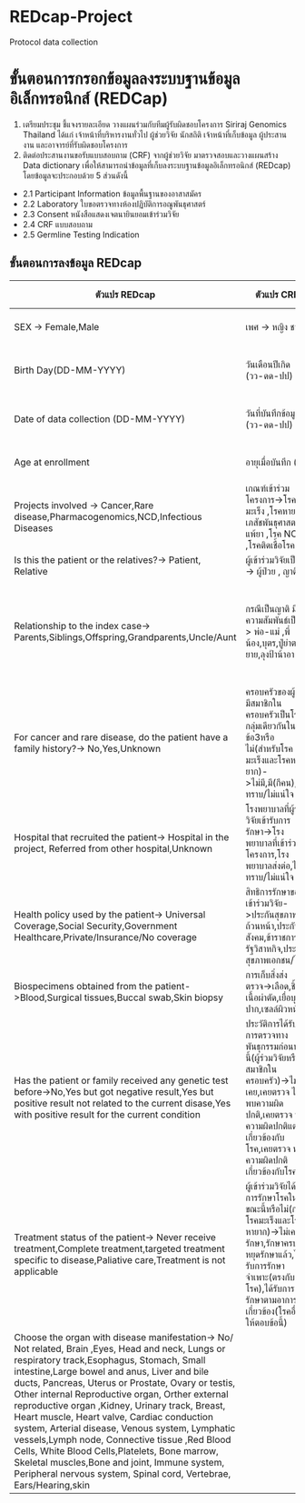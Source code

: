 # REDcap-Project
Protocol data collection
# **ขั้นตอนการกรอกข้อมูลลงระบบฐานข้อมูลอิเล็กทรอนิกส์ (REDCap)**
1. เตรียมประชุม ชี้แจงรายละเอียด วางแผนร่วมกับทีมผู้รับผิดชอบโครงการ Siriraj Genomics Thailand ได้แก่ เจ้าหน้าที่บริหารงานทั่วไป ผู้ช่วยวิจัย นักสถิติ เจ้าหน้าที่เก็บข้อมูล ผู้ประสานงาน และอาจารย์ที่รับผิดชอบโครงการ 
2. ติดต่อประสานงานขอรับแบบสอบถาม (CRF) จากผู้ช่วยวิจัย มาตรวจสอบและวางแผนสร้าง Data dictionary เพื่อให้สามารถนำข้อมูลที่เก็บลงระบบฐานข้อมูลอิเล็กทรอนิกส์ (REDcap) โดยข้อมูลจะประกอบด้วย 5 ส่วนดังนี้ 
* 2.1 Participant Information ข้อมูลพื้นฐานของอาสาสมัคร
* 2.2 Laboratory ใบขอตรวจทางห้องปฏิบัติการอณูพันธุศาสตร์
* 2.3 Consent หนังสือแสดงเจตนายินยอมเข้าร่วมวิจัย
* 2.4 CRF แบบสอบถาม
* 2.5 Germline Testing Indication
## ขั้นตอนการลงข้อมูล REDcap ##
  |  ตัวแปร REDcap  |  ตัวแปร CRF   | คำอธิบายตัวแปร | เงื่อนไขตัวแปร |
  |-------------|--------------|-------------------|-----------|
  |  SEX -> Female,Male |    เพศ -> หญิง ชาย      |  เพศของอาสาสมัคร|-|
  |Birth Day(DD-MM-YYYY)|วันเดือนปีเกิด (วว-ดด-ปป)|วันเดือนปีเกิดของอาสาสมัคร|  ปีต้องแปลงเป็น ค.ศ.|
  |Date of data collection (DD-MM-YYYY) | วันที่บันทึกข้อมูล (วว-ดด-ปป)|วันที่กรอก CRF |ปีต้องแปลงเป็น ค.ศ.|
  |Age at enrollment | อายุเมื่อบันทึก (ปี)| อายุเมื่อกรอก CRF| บันทึกเป็นปี |
  |Projects involved -> Cancer,Rare disease,Pharmacogenomics,NCD,Infectious Diseases|เกณฑ์เข้าร่วมโครงการ->โรคมะเร็ง ,โรคหายาก , เภสัชพันธุศาสตร์/แพ้ยา ,โรค NCD ,โรคติดเชื้อโรค|โรคที่อาสาสมัครเป็น|ตอบได้ข้อเดียว|
|Is this the patient or the relatives?-> Patient, Relative|ผู้เข้าร่วมวิจัยเป็น -> ผู้ป่วย , ญาติ|คนกรอก CRF |-|\
|Relationship to the index case-> Parents,Siblings,Offspring,Grandparents,Uncle/Aunt|กรณีเป็นญาติ มีความสัมพันธ์เป็น-> พ่อ-แม่ ,พี่น้อง,บุตร,ปู่ย่าตายาย,ลุงป้าน้าอา|ความสัมพันธ์กับผู้ป่วย|ข้อคำถามจะแสดงเมื่อเลือกตัวเลือก ญาติ|
|For cancer and rare disease, do the patient have a family history?-> No,Yes,Unknown|ครอบครัวของผู้วิจัยมีสมาชิกในครอบครัวเป็นโรคกลุ่มเดียวกันในข้อ3หรือไม่(สำหรับโรคมะเร็งและโรคหายาก)->ไม่มี,มี(กีคน),ไม่ทราบ/ไม่แน่ใจ|ครอบครัวของผู้วิจัยมีใครเป็นโรคตามข้อ 3 หรือไม่|ถ้าตอบมี ระบุจำนวนคน|
|Hospital that recruited the patient-> Hospital in the project, Referred from other hospital,Unknown|โรงพยาบาลที่ผู้ร่วมวิจัยเข้ารับการรักษา->โรงพยาบาลที่เข้าร่วมโครงการ,โรงพยาบาลส่งต่อ,ไม่ทราบ/ไม่แน่ใจ|โรงพยาบาลที่เข้ารับการรักษา|-|
|Health policy used by the patient-> Universal Coverage,Social Security,Government Healthcare,Private/Insurance/No coverage|สิทธิการรักษาของผู้เข้าร่วมวิจัย->ประกันสุขภาพถ้วนหน้า,ประกันสังคม,ข้าราชการ/รัฐวิสาหกิจ,ประกันสุขภาพเอกชน/ไม่มี|สิทธิการรักษาของผู้วิจัย|-|
|Biospecimens obtained from the patient->Blood,Surgical tissues,Buccal swab,Skin biopsy|การเก็บสิ่งส่งตรวจ->เลือด,ชิ้นเนื้อผ่าตัด,เยื่อบุช่องปาก,เซลล์ผิวหนัง|สิ่งส่งตรวจของผู้วิจัย|ตอบได้มากกว่า 1|
|Has the patient or family received any genetic test before->No,Yes but got negative result,Yes but positive result not related to the current disase,Yes with positive result for the current condition|ประวัติการได้รับการตรวจทางพันธุกรรมก่อนหน้านี้(ผู้ร่วมวิจัยหรือสมาชิกในครอบครัว)->ไม่เคย,เคยตรวจ ไม่พบความผิดปกติ,เคยตรวจ พบความผิดปกติแต่ไม่เกี่ยวข้องกับโรค,เคยตรวจ พบความผิดปกติเกี่ยวข้องกับโรค|ประวัติการได้รับการตรวจทางพันธุกรรมก่อนหน้านี้|-|
|Treatment status of the patient-> Never receive treatment,Complete treatment,targeted treatment specific to disease,Paliative care,Treatment is not applicable|ผู้เข้าร่วมวิจัยได้รับการรักษาโรคในขณะนี้หรือไม่(กรณีโรคมะเร็งและโรคหายาก)->ไม่เคยรักษา,รักษาครบ/หยุดรักษาแล้ว,ได้รับการรักษาจำเพาะ(ตรงกับโรค),ได้รับการรักษาตามอาการ,ไม่เกี่ยวข้อง(โรคอื่นให้ตอบข้อนี้)|ผู้เข้าร่วมวิจัยได้รับการรักษาโรคในขณะนี้หรือไม่|เฉพาะโรคมะเร็งและโรคหายาก|
|Choose the organ with disease manifestation-> No/ Not related, Brain ,Eyes, Head and neck, Lungs or respiratory track,Esophagus, Stomach, Small intestine,Large bowel and anus, Liver and bile ducts, Pancreas, Uterus or Prostate, Ovary or testis, Other internal Reproductive organ, Orther external reproductive organ ,Kidney, Urinary track, Breast, Heart muscle, Heart valve, Cardiac conduction system, Arterial disease, Venous system, Lymphatic vessels,Lymph node, Connective tissue ,Red Blood Cells, White Blood Cells,Platelets, Bone marrow, Skeletal muscles,Bone and joint, Immune system, Peripheral nervous system, Spinal cord, Vertebrae, Ears/Hearing,skin

